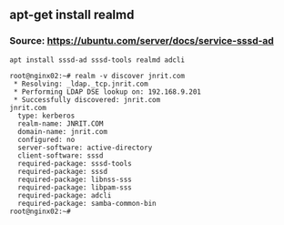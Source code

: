 ## apt-get install realmd
### Source: https://ubuntu.com/server/docs/service-sssd-ad

```
apt install sssd-ad sssd-tools realmd adcli
```
```
root@nginx02:~# realm -v discover jnrit.com
 * Resolving: _ldap._tcp.jnrit.com
 * Performing LDAP DSE lookup on: 192.168.9.201
 * Successfully discovered: jnrit.com
jnrit.com
  type: kerberos
  realm-name: JNRIT.COM
  domain-name: jnrit.com
  configured: no
  server-software: active-directory
  client-software: sssd
  required-package: sssd-tools
  required-package: sssd
  required-package: libnss-sss
  required-package: libpam-sss
  required-package: adcli
  required-package: samba-common-bin
root@nginx02:~#

```
